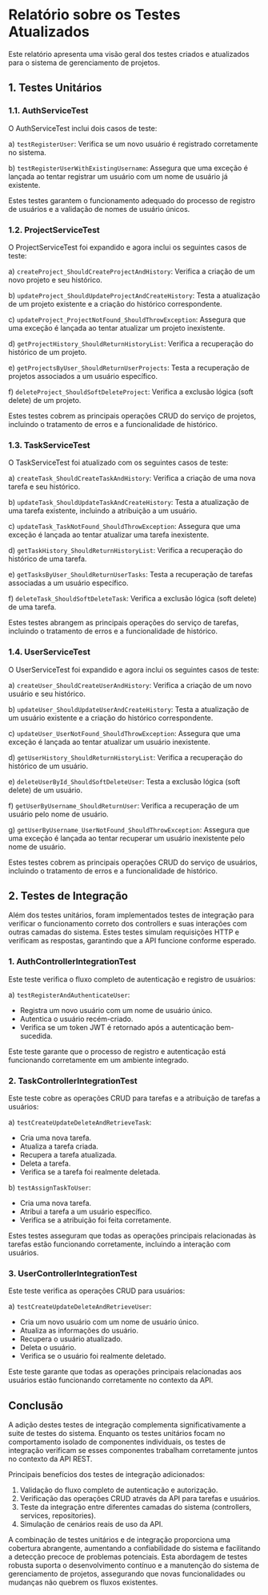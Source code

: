 # Relatório sobre os Testes Atualizados

Este relatório apresenta uma visão geral dos testes criados e atualizados para o sistema de gerenciamento de projetos.

## 1. Testes Unitários

### 1.1. AuthServiceTest

O AuthServiceTest inclui dois casos de teste:

a) `testRegisterUser`: Verifica se um novo usuário é registrado corretamente no sistema.

b) `testRegisterUserWithExistingUsername`: Assegura que uma exceção é lançada ao tentar registrar um usuário com um nome de usuário já existente.

Estes testes garantem o funcionamento adequado do processo de registro de usuários e a validação de nomes de usuário únicos.

### 1.2. ProjectServiceTest

O ProjectServiceTest foi expandido e agora inclui os seguintes casos de teste:

a) `createProject_ShouldCreateProjectAndHistory`: Verifica a criação de um novo projeto e seu histórico.

b) `updateProject_ShouldUpdateProjectAndCreateHistory`: Testa a atualização de um projeto existente e a criação do histórico correspondente.

c) `updateProject_ProjectNotFound_ShouldThrowException`: Assegura que uma exceção é lançada ao tentar atualizar um projeto inexistente.

d) `getProjectHistory_ShouldReturnHistoryList`: Verifica a recuperação do histórico de um projeto.

e) `getProjectsByUser_ShouldReturnUserProjects`: Testa a recuperação de projetos associados a um usuário específico.

f) `deleteProject_ShouldSoftDeleteProject`: Verifica a exclusão lógica (soft delete) de um projeto.

Estes testes cobrem as principais operações CRUD do serviço de projetos, incluindo o tratamento de erros e a funcionalidade de histórico.

### 1.3. TaskServiceTest

O TaskServiceTest foi atualizado com os seguintes casos de teste:

a) `createTask_ShouldCreateTaskAndHistory`: Verifica a criação de uma nova tarefa e seu histórico.

b) `updateTask_ShouldUpdateTaskAndCreateHistory`: Testa a atualização de uma tarefa existente, incluindo a atribuição a um usuário.

c) `updateTask_TaskNotFound_ShouldThrowException`: Assegura que uma exceção é lançada ao tentar atualizar uma tarefa inexistente.

d) `getTaskHistory_ShouldReturnHistoryList`: Verifica a recuperação do histórico de uma tarefa.

e) `getTasksByUser_ShouldReturnUserTasks`: Testa a recuperação de tarefas associadas a um usuário específico.

f) `deleteTask_ShouldSoftDeleteTask`: Verifica a exclusão lógica (soft delete) de uma tarefa.

Estes testes abrangem as principais operações do serviço de tarefas, incluindo o tratamento de erros e a funcionalidade de histórico.

### 1.4. UserServiceTest

O UserServiceTest foi expandido e agora inclui os seguintes casos de teste:

a) `createUser_ShouldCreateUserAndHistory`: Verifica a criação de um novo usuário e seu histórico.

b) `updateUser_ShouldUpdateUserAndCreateHistory`: Testa a atualização de um usuário existente e a criação do histórico correspondente.

c) `updateUser_UserNotFound_ShouldThrowException`: Assegura que uma exceção é lançada ao tentar atualizar um usuário inexistente.

d) `getUserHistory_ShouldReturnHistoryList`: Verifica a recuperação do histórico de um usuário.

e) `deleteUserById_ShouldSoftDeleteUser`: Testa a exclusão lógica (soft delete) de um usuário.

f) `getUserByUsername_ShouldReturnUser`: Verifica a recuperação de um usuário pelo nome de usuário.

g) `getUserByUsername_UserNotFound_ShouldThrowException`: Assegura que uma exceção é lançada ao tentar recuperar um usuário inexistente pelo nome de usuário.

Estes testes cobrem as principais operações CRUD do serviço de usuários, incluindo o tratamento de erros e a funcionalidade de histórico.

## 2. Testes de Integração

Além dos testes unitários, foram implementados testes de integração para verificar o funcionamento correto dos controllers e suas interações com outras camadas do sistema. Estes testes simulam requisições HTTP e verificam as respostas, garantindo que a API funcione conforme esperado.

### 1. AuthControllerIntegrationTest

Este teste verifica o fluxo completo de autenticação e registro de usuários:

a) `testRegisterAndAuthenticateUser`: 
   - Registra um novo usuário com um nome de usuário único.
   - Autentica o usuário recém-criado.
   - Verifica se um token JWT é retornado após a autenticação bem-sucedida.

Este teste garante que o processo de registro e autenticação está funcionando corretamente em um ambiente integrado.

### 2. TaskControllerIntegrationTest

Este teste cobre as operações CRUD para tarefas e a atribuição de tarefas a usuários:

a) `testCreateUpdateDeleteAndRetrieveTask`:
   - Cria uma nova tarefa.
   - Atualiza a tarefa criada.
   - Recupera a tarefa atualizada.
   - Deleta a tarefa.
   - Verifica se a tarefa foi realmente deletada.

b) `testAssignTaskToUser`:
   - Cria uma nova tarefa.
   - Atribui a tarefa a um usuário específico.
   - Verifica se a atribuição foi feita corretamente.

Estes testes asseguram que todas as operações principais relacionadas às tarefas estão funcionando corretamente, incluindo a interação com usuários.

### 3. UserControllerIntegrationTest

Este teste verifica as operações CRUD para usuários:

a) `testCreateUpdateDeleteAndRetrieveUser`:
   - Cria um novo usuário com um nome de usuário único.
   - Atualiza as informações do usuário.
   - Recupera o usuário atualizado.
   - Deleta o usuário.
   - Verifica se o usuário foi realmente deletado.

Este teste garante que todas as operações principais relacionadas aos usuários estão funcionando corretamente no contexto da API.

## Conclusão

A adição destes testes de integração complementa significativamente a suite de testes do sistema. Enquanto os testes unitários focam no comportamento isolado de componentes individuais, os testes de integração verificam se esses componentes trabalham corretamente juntos no contexto da API REST.

Principais benefícios dos testes de integração adicionados:

1. Validação do fluxo completo de autenticação e autorização.
2. Verificação das operações CRUD através da API para tarefas e usuários.
3. Teste da integração entre diferentes camadas do sistema (controllers, services, repositories).
4. Simulação de cenários reais de uso da API.

A combinação de testes unitários e de integração proporciona uma cobertura abrangente, aumentando a confiabilidade do sistema e facilitando a detecção precoce de problemas potenciais. Esta abordagem de testes robusta suporta o desenvolvimento contínuo e a manutenção do sistema de gerenciamento de projetos, assegurando que novas funcionalidades ou mudanças não quebrem os fluxos existentes.

